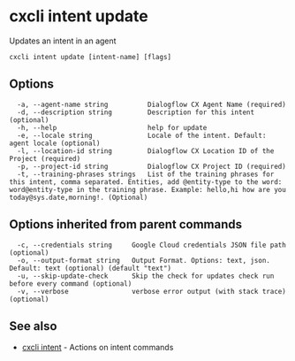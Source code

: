 # cxcli intent update

Updates an intent in an agent

```
cxcli intent update [intent-name] [flags]
```

## Options

```
  -a, --agent-name string          Dialogflow CX Agent Name (required)
  -d, --description string         Description for this intent (optional)
  -h, --help                       help for update
  -e, --locale string              Locale of the intent. Default: agent locale (optional)
  -l, --location-id string         Dialogflow CX Location ID of the Project (required)
  -p, --project-id string          Dialogflow CX Project ID (required)
  -t, --training-phrases strings   List of the training phrases for this intent, comma separated. Entities, add @entity-type to the word: word@entity-type in the training phrase. Example: hello,hi how are you today@sys.date,morning!. (Optional)
```

## Options inherited from parent commands

```
  -c, --credentials string     Google Cloud credentials JSON file path (optional)
  -o, --output-format string   Output Format. Options: text, json. Default: text (optional) (default "text")
  -u, --skip-update-check      Skip the check for updates check run before every command (optional)
  -v, --verbose                verbose error output (with stack trace) (optional)
```

## See also

* [cxcli intent](/cmd/cxcli_intent/)	 - Actions on intent commands

